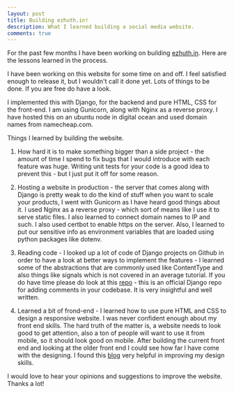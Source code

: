 ```yaml
---
layout: post
title: Building ezhuth.in!
description: What I learned building a social media website.
comments: true
---
```


For the past few months I have been working on building [ezhuth.in](ezhuth.in). Here are the lessons learned in the process.



I have been working on this website for some time on and off. I feel satisfied enough to release it, but I wouldn't call it done yet. Lots of things to be done. If you are free do have a look.

I implemented this with Django, for the backend and pure HTML, CSS for the front-end. I am using Gunicorn, along with Nginx as a reverse proxy. I have hosted this on an ubuntu node in digital ocean and used domain names from namecheap.com.

Things I learned by building the website.

1. How hard it is to make something bigger than a side project - the amount of time I spend to fix bugs that I would introduce with each feature was huge. Writing unit tests for your code is a good idea to prevent this - but I just put it off for some reason.

2. Hosting a website in production - the server that comes along with Django is pretty weak to do the kind of stuff when you want to scale your products, I went with Gunicorn as I have heard good things about it. I used Nginx as a reverse proxy - which sort of means like I use it to serve static files. I also learned to connect domain names to IP and such. I also used certbot to enable https on the server. Also, I learned to put our sensitive info as environment variables that are loaded using python packages like dotenv.

3. Reading code - I looked up a lot of code of Django projects on Github in order to have a look at better ways to implement the features - I learned some of the abstractions that are commonly used like ContentType and also things like signals which is not covered in an average tutorial. If you do have time please do look at this [repo](https://github.com/django/django-contrib-comments) - this is an official Django repo for adding comments in your codebase. It is very insightful and well written.

4. Learned a bit of frond-end - I learned how to use pure HTML and CSS to design a responsive website. I was never confident enough about my front end skills. The hard truth of the matter is, a website needs to look good to get attention, also a ton of people will want to use it from mobile, so it should look good on mobile. After building the current front end and looking at the older front end I could see how far I have come with the designing. I found this [blog](https://github.com/django/django-contrib-comments) very helpful in improving my design skills.

I would love to hear your opinions and suggestions to improve the website. Thanks a lot!
